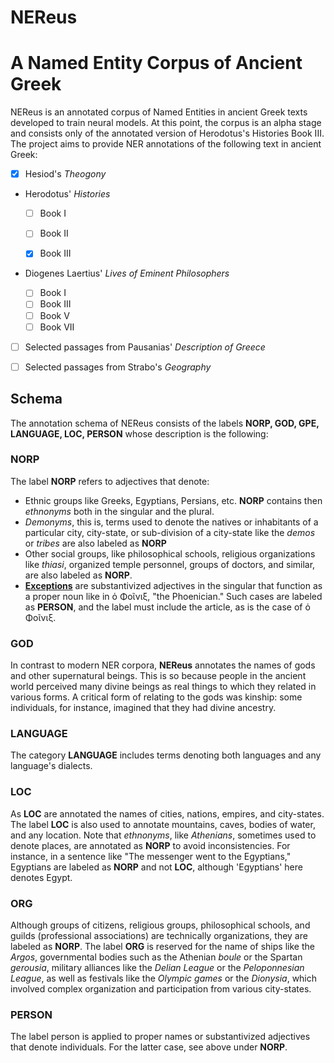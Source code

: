 # NEReus

#  A Named Entity Corpus of Ancient Greek



NEReus is an annotated corpus of Named Entities in ancient Greek texts developed to train neural models. At this point, the corpus is an alpha stage and consists only of the annotated version of Herodotus's Histories Book III.  The project aims to provide NER annotations of the following text in ancient Greek:

- [x] Hesiod's *Theogony*

* Herodotus' *Histories*

  - [ ] Book I

  - [ ] Book II
  - [x] Book III

* Diogenes  Laertius' *Lives of Eminent Philosophers*

  * [ ] Book I
  * [ ] Book III
  * [ ] Book V
  * [ ] Book  VII

* [ ] Selected passages from Pausanias' *Description of Greece*

* [ ]  Selected passages from Strabo's *Geography*

## Schema

The annotation schema of NEReus consists of the labels **NORP, GOD, GPE, LANGUAGE, LOC, PERSON** whose description is the following:

### NORP

The label **NORP**  refers to adjectives that denote:

* Ethnic groups like Greeks, Egyptians, Persians, etc.  **NORP** contains then *ethnonyms* both in the singular and the plural.
* *Demonyms*, this is, terms used to denote the natives or inhabitants of a particular city, city-state, or sub-division of a city-state like the *demos* or *tribes* are also labeled as **NORP**   
* Other social groups, like philosophical schools, religious organizations like *thiasi*, organized temple personnel, groups of doctors, and similar, are also labeled as **NORP**.
* **<u>Exceptions</u>** are substantivized adjectives in the singular that function as a proper noun like in ὁ Φοῖνιξ, "the Phoenician." Such cases are labeled as **PERSON**,  and the label must include the article, as is the case of ὁ Φοῖνιξ.

### GOD

In contrast to  modern NER corpora, **NEReus** annotates the names of gods and other supernatural beings. This is so because people in the ancient world perceived many divine beings as real things to which they related in various forms. A critical form of relating to the gods was kinship: some individuals, for instance, imagined that they had divine ancestry.

### LANGUAGE

The category **LANGUAGE** includes terms denoting both languages and any language's dialects.

### LOC

As **LOC** are annotated the names of cities, nations, empires, and city-states. The label **LOC** is also used to annotate mountains, caves, bodies of water, and any location. Note that *ethnonyms*, like *Athenians*, sometimes used to denote places, are annotated as **NORP** to avoid inconsistencies. For instance, in a sentence like "The messenger went to the Egyptians,"  Egyptians are labeled as **NORP** and not **LOC**, although 'Egyptians' here denotes Egypt.

### ORG
Although groups of citizens, religious groups, philosophical schools, and guilds (professional associations) are technically organizations, they are labeled as **NORP**. The label **ORG** is reserved for the name of ships like the *Argos*, governmental bodies such as the Athenian *boule* or the Spartan *gerousia*, military alliances like the *Delian League* or the *Peloponnesian League*, as well as festivals like the *Olympic games* or the *Dionysia*, which involved complex organization and participation from various city-states.

### PERSON

The label person is applied to proper names or substantivized adjectives that denote individuals. For the latter case, see above under **NORP**. 





 



